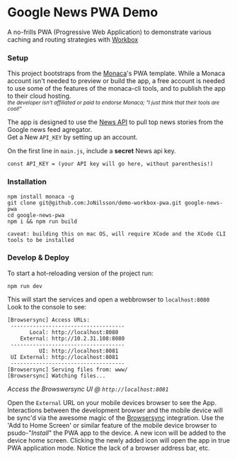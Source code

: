 
# Google News PWA Demo
A no-frills PWA (Progressive Web Application) to demonstrate various caching and routing strategies with [Workbox](https://developers.google.com/web/tools/workbox/modules/)

### Setup

This project bootstraps from the [Monaca](https://monaca.io/)'s PWA template.  While a Monaca account isn't needed to preview or build the app, a free account is needed to use some of the features of the monaca-cli tools, and to publish the app to their cloud hosting.  
<sup>_the developer isn't affiliated or paid to endorse Monaca; "I just think that their tools are cool!"_</sup>

The app is designed to use the [News API](https://newsapi.org/) to pull top news stories from the Google news feed agregator.  
Get a New `API_KEY` by setting up an account.  

On the first line in `main.js`, include a **secret** News api key.  

```
const API_KEY = (your API key will go here, without parenthesis!)
```

### Installation

```
npm install monaca -g
git clone git@github.com:JoNilsson/demo-workbox-pwa.git google-news-pwa
cd google-news-pwa
npm i && npm run build
```

`caveat: building this on mac OS, will require XCode and the XCode CLI tools to be installed`


### Develop & Deploy

To start a hot-reloading version of the project run:

```
npm run dev
```

This will start the services and open a webbrowser to `localhost:8080`  
Look to the console to see:

```
[Browsersync] Access URLs:
 ------------------------------------
       Local: http://localhost:8080
    External: http://10.2.31.108:8080
 ------------------------------------
          UI: http://localhost:8081
 UI External: http://localhost:8081
 ------------------------------------
[Browsersync] Serving files from: www/
[Browsersync] Watching files...
```
_Access the Browswersync UI @ `http://localhost:8081`_

Open the `External` URL on your mobile devices browser to see the App.  Interactions between the development browser and the mobile device will be sync'd via the awesome magic of the [Browsersync](https://www.browsersync.io/) integration. 
Use the 'Add to Home Screen' or similar feature of the mobile device browser to psudo-"_Install_" the PWA app to the device.  A new icon will be added to the device home screen.  Clicking the newly added icon will open the app in true PWA application mode.  Notice the lack of a browser address bar, etc. 

